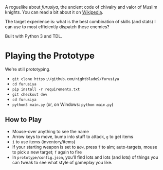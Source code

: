 A roguelike about *furusiya*, the ancient code of chivalry and valor of Muslim knights. You can read a bit about it on [Wikipedia](https://en.wikipedia.org/wiki/Furusiyya).

The target experience is: what is the best combination of skills (and stats) I can use to most efficiently dispatch these enemies?

Built with Python 3 and TDL.

# Playing the Prototype

We're still prototyping.

- `git clone https://github.com/nightblade9/furusiya`
- `cd furusiya`
- `pip install -r requirements.txt`
- `git checkout dev`
- `cd furusiya`
- `python3 main.py` (or, on Windows: `python main.py`)

## How to Play

- Mouse-over anything to see the name
- Arrow keys to move, bump into stuff to attack, `g` to get items
- `i` to use items (inventory/items)
- If your starting weapon is set to `Bow`, press `f` to aim; auto-targets, mouse to pick a new target; `f` again to fire
- In `prototype/config.json`, you'll find lots and lots (and lots) of things you can tweak to see what style of gameplay you like.
